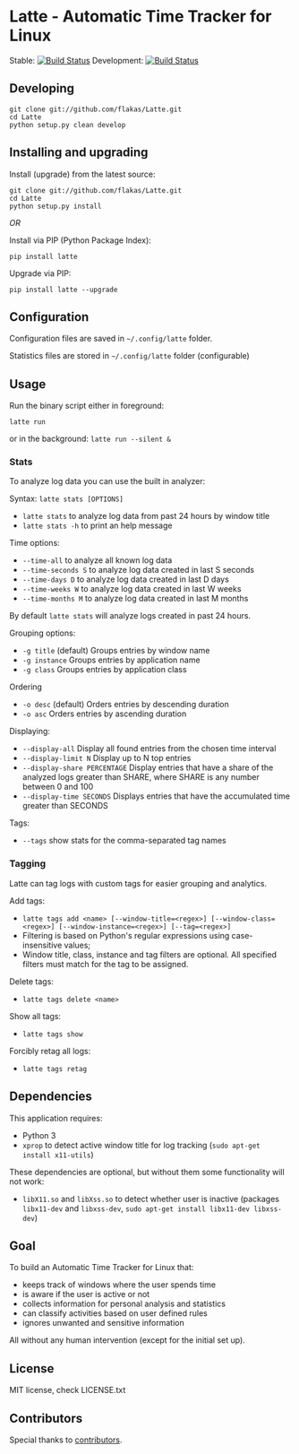 Latte - Automatic Time Tracker for Linux
====================================

Stable: [![Build Status](https://secure.travis-ci.org/flakas/Latte.png?branch=master)](http://travis-ci.org/flakas/Latte)
Development: [![Build Status](https://secure.travis-ci.org/flakas/Latte.png?branch=development)](http://travis-ci.org/flakas/Latte)

Developing
----------

```
git clone git://github.com/flakas/Latte.git
cd Latte
python setup.py clean develop
```

Installing and upgrading
-----------------------

Install (upgrade) from the latest source:

```
git clone git://github.com/flakas/Latte.git
cd Latte
python setup.py install
```

*OR*

Install via PIP (Python Package Index):

```
pip install latte
```

Upgrade via PIP:

```
pip install latte --upgrade
```

Configuration
-------------

Configuration files are saved in `~/.config/latte` folder.

Statistics files are stored in `~/.config/latte` folder (configurable)

Usage
-----

Run the binary script either in foreground:

`latte run`

or in the background:
`latte run --silent &`

### Stats

To analyze log data you can use the built in analyzer:

Syntax: `latte stats [OPTIONS]`

- `latte stats` to analyze log data from past 24 hours by window title
- `latte stats -h` to print an help message

Time options:

- `--time-all` to analyze all known log data
- `--time-seconds S` to analyze log data created in last S seconds
- `--time-days D` to analyze log data created in last D days
- `--time-weeks W` to analyze log data created in last W weeks
- `--time-months M` to analyze log data created in last M months

By default `latte stats` will analyze logs created in past 24 hours.

Grouping options:

- `-g title` (default) Groups entries by window name
- `-g instance` Groups entries by application name
- `-g class` Groups entries by application class

Ordering

- `-o desc` (default) Orders entries by descending duration
- `-o asc` Orders entries by ascending duration

Displaying:

- `--display-all` Display all found entries from the chosen time interval
- `--display-limit N` Display up to N top entries
- `--display-share PERCENTAGE` Display entries that have a share of the analyzed logs greater than SHARE, where SHARE is any number between 0 and 100
- `--display-time SECONDS` Displays entries that have the accumulated time greater than SECONDS

Tags:

- `--tags` show stats for the comma-separated tag names

### Tagging

Latte can tag logs with custom tags for easier grouping and analytics.

Add tags:
- `latte tags add <name> [--window-title=<regex>] [--window-class=<regex>] [--window-instance=<regex>] [--tag=<regex>]`
- Filtering is based on Python's regular expressions using case-insensitive values;
- Window title, class, instance and tag filters are optional. All specified filters must match for the tag to be assigned.

Delete tags:
- `latte tags delete <name>`

Show all tags:
- `latte tags show`

Forcibly retag all logs:
- `latte tags retag`

Dependencies
--------

This application requires:

- Python 3
- `xprop` to detect active window title for log tracking (`sudo apt-get install x11-utils`)

These dependencies are optional, but without them some functionality will not work:

- `libX11.so` and `libXss.so` to detect whether user is inactive (packages `libx11-dev` and `libxss-dev`, `sudo apt-get install libx11-dev libxss-dev`)

Goal
----

To build an Automatic Time Tracker for Linux that:

- keeps track of windows where the user spends time
- is aware if the user is active or not
- collects information for personal analysis and statistics
- can classify activities based on user defined rules
- ignores unwanted and sensitive information

All without any human intervention (except for the initial set up).

License
-------

MIT license, check LICENSE.txt

Contributors
------------

Special thanks to [contributors](https://github.com/flakas/Latte/graphs/contributors).
